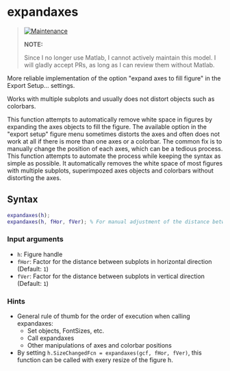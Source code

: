 # expandaxes


> [![Maintenance](https://img.shields.io/badge/Maintained%3F-no-red.svg)](https://bitbucket.org/lbesson/ansi-colors)
>
> __NOTE:__
>
> Since I no longer use Matlab, I cannot actively maintain this model.
> I will gladly accept PRs, as long as I can review them without Matlab.


More reliable implementation of the option "expand axes to fill figure" in the Export Setup... settings. 

Works with multiple subplots and usually does not distort objects such as colorbars.

This function attempts to automatically remove white space in figures by expanding the axes objects to fill the figure.
The available option in the "export setup" figure menu sometimes distorts the axes and often does not work at all if there is more than one axes or a colorbar. 
The common fix is to manually change the position of each axes, which can be a tedious process. 
This function attempts to automate the process while keeping the syntax as simple as possible. 
It automatically removes the white space of most figures with multiple subplots, superimpozed axes objects and colorbars without distorting the axes.


## Syntax

```matlab
expandaxes(h);
expandaxes(h, fHor, fVer); % For manual adjustment of the distance between subplots
```

### Input arguments

* `h`:    Figure handle
* `fHor`: Factor for the distance between subplots in horizontal direction (Default: `1`)
* `fVer`: Factor for the distance between subplots in vertical direction (Default: `1`)

### Hints
* General rule of thumb for the order of execution when calling expandaxes:
  - Set objects, FontSizes, etc.
  - Call expandaxes
  - Other manipulations of axes and colorbar positions
* By setting `h.SizeChangedFcn = expandaxes(gcf, fHor, fVer)`, this function can be called with exery resize of the figure h.

